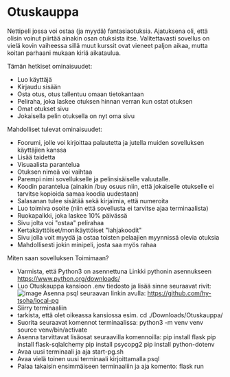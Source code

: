 # Otuskauppa
Nettipeli jossa voi ostaa (ja myydä) fantasiaotuksia. Ajatuksena oli, että olisin voinut piirtää ainakin osan otuksista itse. Valitettavasti sovellus on vielä kovin vaiheessa sillä muut kurssit ovat vieneet paljon aikaa, mutta koitan parhaani mukaan kiriä aikataulua.

Tämän hetkiset ominaisuudet:
- Luo käyttäjä
- Kirjaudu sisään
- Osta otus, otus tallentuu omaan tietokantaan
- Peliraha, joka laskee otuksen hinnan verran kun ostat otuksen
-  Omat otukset sivu
-  Jokaisella pelin otuksella on nyt oma sivu

  
Mahdolliset tulevat ominaisuudet:
- Foorumi, jolle voi kirjoittaa palautetta ja jutella muiden sovelluksen käyttäjien kanssa
- Lisää taidetta
- Visuaalista parantelua
- Otuksen nimeä voi vaihtaa
- Parempi nimi sovellukselle ja pelinsisäiselle valuutalle.
- Koodin parantelua (ainakin /buy osuus niin, että jokaiselle otukselle ei tarvitse kopioida samaa koodia uudestaan)
- Salasanan tulee sisätää sekä kirjaimia, että numeroita
- Luo toimiva osoite (niin että sovellusta ei tarvitse ajaa terminaalista)
- Ruokapalkki, joka laskee 10% päivässä
- Sivu jolta voi "ostaa" pelirahaa
- Kertakäyttöiset/monikäyttöiset "lahjakoodit"
- Sivu jolla voit myydä ja ostaa toisten pelaajien myynnissä olevia otuksia
- Mahdollisesti jokin minipeli, josta saa myös rahaa

Miten saan sovelluksen Toimimaan?

- Varmista, että Python3 on asennettuna
Linkki pythonin asennukseen https://www.python.org/downloads/
- Luo Otuskauppa kansioon .env tiedosto ja lisää sinne seuraavat rivit:
  ![image](https://github.com/Sampinen/Otuskauppa/assets/149503786/405b4c88-ed26-48b0-8b9b-897479c1a30c)
Asenna psql seuraavan linkin avulla: https://github.com/hy-tsoha/local-pg
- Siirry terminaaliin
- tarkista, että olet oikeassa kansiossa esim. cd ./Downloads/Otuskauppa/
- Suorita seuraavat komennot terminaalissa:
python3 -m venv venv
source venv/bin/activate
- Asenna tarvittavat lisäosat seuraavilla komennoilla:
pip install flask
pip install flask-sqlalchemy
pip install psycopg2
pip install python-dotenv
- Avaa uusi terminaali ja aja start-pg.sh
- Avaa vielä toinen uusi terminaali kirjoittamalla psql
- Palaa takaisin ensimmäiseen terminaaliin ja aja komento: flask run






